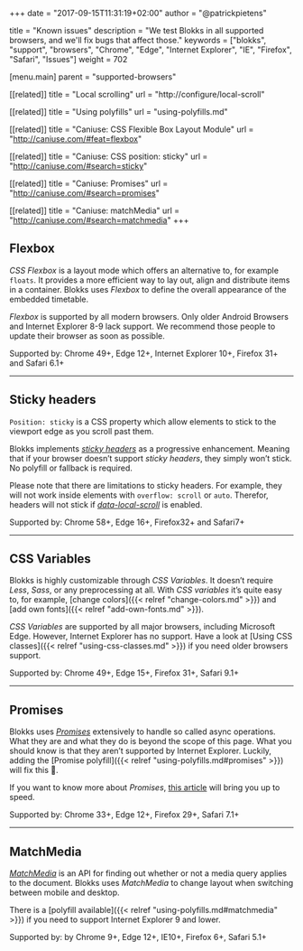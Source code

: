 +++
date            = "2017-09-15T11:31:19+02:00"
author          = "@patrickpietens"

title           = "Known issues"
description     = "We test Blokks in all supported browsers, and we'll fix bugs that affect those."
keywords        = ["blokks", "support", "browsers", "Chrome", "Edge", "Internet Explorer", "IE", "Firefox", "Safari", "Issues"]
weight          = 702

[menu.main]
parent          = "supported-browsers"

[[related]]
title = "Local scrolling"
url = "http://configure/local-scroll"

[[related]]
title = "Using polyfills"
url = "using-polyfills.md"

[[related]]
title = "Caniuse: CSS Flexible Box Layout Module"
url = "http://caniuse.com/#feat=flexbox"

[[related]]
title = "Caniuse: CSS position: sticky"
url = "http://caniuse.com/#search=sticky"

[[related]]
title = "Caniuse: Promises"
url = "http://caniuse.com/#search=promises"

[[related]]
title = "Caniuse: matchMedia"
url = "http://caniuse.com/#search=matchmedia"
+++

## Flexbox
*CSS Flexbox* is a layout mode which offers an alternative to, for example `floats`. It provides a more efficient way to lay out, align and distribute items in a container. Blokks uses *Flexbox* to define the overall appearance of the embedded timetable. 

*Flexbox* is supported by all modern browsers. Only older Android Browsers and Internet Explorer 8-9 lack support. We recommend those people to update their browser as soon as possible.

<span class='note'>Supported by: Chrome 49+, Edge 12+, Internet Explorer 10+, Firefox 31+ and Safari 6.1+</span>

---

## Sticky headers
`Position: sticky` is a CSS property which allow elements to stick to the viewport edge as you scroll past them.

Blokks implements [*sticky headers*](https://developer.mozilla.org/en-US/docs/Web/CSS/position#Sticky_positioning) as a progressive enhancement. Meaning that if your browser doesn’t support *sticky headers*, they simply won’t stick. No polyfill or fallback is required.

<span class='note'>Please note that there are limitations to sticky headers. For example, they will not work inside elements with `overflow: scroll` or `auto`. Therefor, headers will not stick if [*data-local-scroll*](http://configure/local-scroll) is enabled.</span>

<span class='note'>Supported by: Chrome 58+, Edge 16+, Firefox32+ and Safari7+</span>

---

## CSS Variables
Blokks is highly customizable through *CSS Variables*. It doesn’t require *Less*, *Sass*, or any preprocessing at all. With *CSS variables* it’s quite easy to, for example, [change colors]({{< relref "change-colors.md" >}}) and [add own fonts]({{< relref "add-own-fonts.md" >}}).

*CSS Variables* are supported by all major browsers, including Microsoft Edge. However, Internet Explorer has no support. Have a look at [Using CSS classes]({{< relref "using-css-classes.md" >}}) if you need older browsers support.

<span class='note'>Supported by: Chrome 49+, Edge 15+, Firefox 31+, Safari 9.1+</span>

---

## Promises
Blokks uses [*Promises*](https://developer.mozilla.org/en-US/docs/Web/JavaScript/Guide/Using_promises) extensively to handle so called async operations. What they are and what they do is beyond the scope of this page. What you should know is that they aren’t supported by Internet Explorer. Luckily, adding the [Promise polyfill]({{< relref "using-polyfills.md#promises" >}}) will fix this 🤘.

If you want to know more about *Promises*, [this article](https://developers.google.com/web/fundamentals/getting-started/primers/promises) will bring you up to speed.

<span class='note'>Supported by: Chrome 33+, Edge 12+, Firefox 29+, Safari 7.1+</span>

---

## MatchMedia
[*MatchMedia*](https://developer.mozilla.org/nl/docs/Web/API/Window/matchMedia) is an API for finding out whether or not a media query applies to the document. Blokks uses *MatchMedia* to change layout when switching between mobile and desktop. 

There is a [polyfill available]({{< relref "using-polyfills.md#matchmedia" >}}) if you need to support Internet Explorer 9 and lower.

<span class='note'>Supported by: by Chrome 9+, Edge 12+, IE10+, Firefox 6+, Safari 5.1+</span>